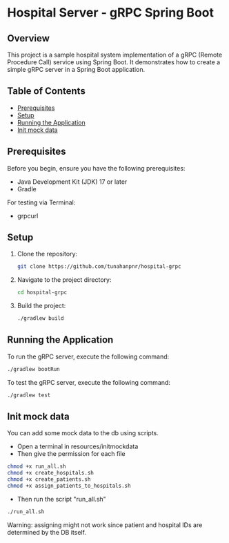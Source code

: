 # Hospital Server - gRPC Spring Boot

## Overview

This project is a sample hospital system implementation of a gRPC (Remote Procedure Call) service using Spring Boot. It demonstrates how to create a simple gRPC server in a Spring Boot application.

## Table of Contents

- [Prerequisites](#prerequisites)
- [Setup](#setup)
- [Running the Application](#running-the-application)
- [Init mock data](#init-mock-data)

## Prerequisites

Before you begin, ensure you have the following prerequisites:

- Java Development Kit (JDK) 17 or later
- Gradle

For testing via Terminal:
- grpcurl

## Setup

1. Clone the repository:

    ```bash
    git clone https://github.com/tunahanpnr/hospital-grpc 
    ```

2. Navigate to the project directory:

    ```bash
    cd hospital-grpc
    ```

3. Build the project:

    ```bash
    ./gradlew build
    ```

## Running the Application

To run the gRPC server, execute the following command:
```bash
./gradlew bootRun
```

To test the gRPC server, execute the following command:
```bash
./gradlew test
```

## Init mock data
You can add some mock data to the db using scripts.

- Open a terminal in resources/initmockdata
- Then give the permission for each file
```bash
chmod +x run_all.sh
chmod +x create_hospitals.sh
chmod +x create_patients.sh
chmod +x assign_patients_to_hospitals.sh
```
- Then run the script "run_all.sh"
```bash
./run_all.sh
```
Warning: assigning might not work since patient and hospital IDs are determined by the DB itself.